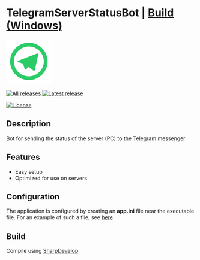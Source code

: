 # TelegramServerStatusBot | [Build (Windows)](https://github.com/Zalexanninev15/TelegramServerStatusBot/releases/latest)
![](https://github.com/Zalexanninev15/TelegramServerStatusBot/blob/main/logo.png)

<p>
<a href="https://github.com/Zalexanninev15/TelegramServerStatusBot/releases" target="_blank">
      <img alt="All releases" src="https://img.shields.io/github/downloads/Zalexanninev15/TelegramServerStatusBot/total.svg?style=for-the-badge&logo=github" />
    </a>    
<a href="https://github.com/Zalexanninev15/TelegramServerStatusBot/releases/latest" target="_blank">
      <img alt="Latest release" src="https://img.shields.io/github/downloads/Zalexanninev15/TelegramServerStatusBot/latest/total.svg?style=for-the-badge&logo=github" />
    </a>    
</p>
<p>
<a href="https://github.com/Zalexanninev15/TelegramServerStatusBot/blob/master/LICENSE">
      <img alt="License" src="https://img.shields.io/github/license/Zalexanninev15/TelegramServerStatusBot.svg?style=for-the-badge&logo=github" />
</a>
</p>

## Description

Bot for sending the status of the server (PC) to the Telegram messenger

## Features

* Easy setup
* Optimized for use on servers

## Configuration

The application is configured by creating an **app.ini** file near the executable file. For an example of such a file, see [here](https://github.com/Zalexanninev15/TelegramServerStatusBot/blob/main/app.ini)

## Build

Compile using [SharpDevelop](https://sourceforge.net/projects/sharpdevelop/)
